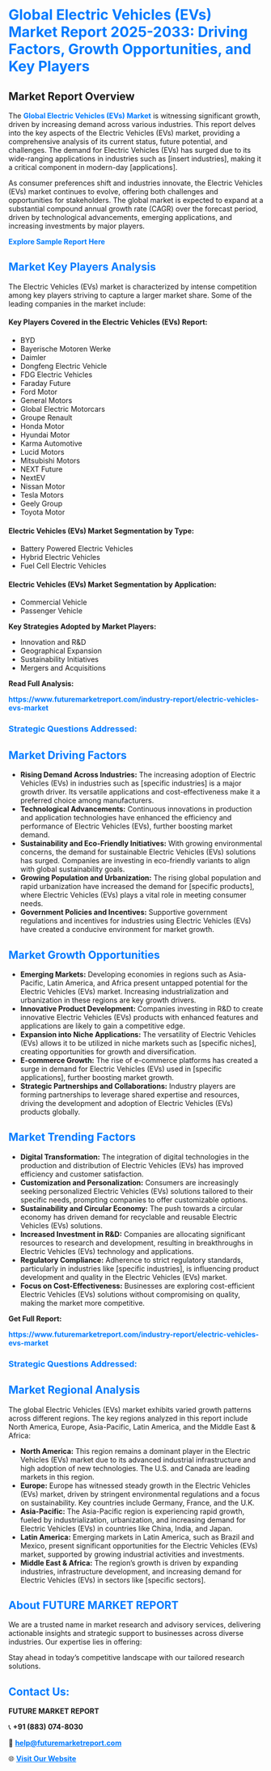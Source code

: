 <h1 style="color: #007BFF;">Global Electric Vehicles (EVs) Market Report 2025-2033: Driving Factors, Growth Opportunities, and Key Players</h1>

<section id="overview">
<h2>Market Report Overview</h2>
<p>The <a href="https://www.futuremarketreport.com/industry-report/electric-vehicles-evs-market" style="color: #007BFF; text-decoration: none;"><strong>Global Electric Vehicles (EVs) Market</strong></a> is witnessing significant growth, driven by increasing demand across various industries. This report delves into the key aspects of the Electric Vehicles (EVs) market, providing a comprehensive analysis of its current status, future potential, and challenges. The demand for Electric Vehicles (EVs) has surged due to its wide-ranging applications in industries such as [insert industries], making it a critical component in modern-day [applications].</p>
<p>As consumer preferences shift and industries innovate, the Electric Vehicles (EVs) market continues to evolve, offering both challenges and opportunities for stakeholders. The global market is expected to expand at a substantial compound annual growth rate (CAGR) over the forecast period, driven by technological advancements, emerging applications, and increasing investments by major players.</p>
</section>

<section id="overview">
<p><a href="https://www.futuremarketreport.com/request-sample/reportId=62877" style="color: #007BFF; text-decoration: none;"><strong>Explore Sample Report Here</strong></a></p>
</section>

<section id="key-players">
<h2 style="color: #007BFF;">Market Key Players Analysis</h2>
<p>The Electric Vehicles (EVs) market is characterized by intense competition among key players striving to capture a larger market share. Some of the leading companies in the market include:</p>
<h4>Key Players Covered in the Electric Vehicles (EVs) Report:</h4>
<ul><li>BYD</li><li>Bayerische Motoren Werke</li><li>Daimler</li><li>Dongfeng Electric Vehicle</li><li>FDG Electric Vehicles</li><li>Faraday Future</li><li>Ford Motor</li><li>General Motors</li><li>Global Electric Motorcars</li><li>Groupe Renault</li><li>Honda Motor</li><li>Hyundai Motor</li><li>Karma Automotive</li><li>Lucid Motors</li><li>Mitsubishi Motors</li><li>NEXT Future</li><li>NextEV</li><li>Nissan Motor</li><li>Tesla Motors</li><li>Geely Group</li><li>Toyota Motor</li></ul>
<h4>Electric Vehicles (EVs) Market Segmentation by Type:</h4>
<ul><li>Battery Powered Electric Vehicles</li><li>Hybrid Electric Vehicles</li><li>Fuel Cell Electric Vehicles</li></ul>

<h4>Electric Vehicles (EVs) Market Segmentation by Application:</h4>
<ul><li>Commercial Vehicle</li><li>Passenger Vehicle</li></ul>
<p><strong>Key Strategies Adopted by Market Players:</strong></p>
<ul>
<li>Innovation and R&D</li>
<li>Geographical Expansion</li>
<li>Sustainability Initiatives</li>
<li>Mergers and Acquisitions</li>
</ul>
</section>

<section>
<p><strong>Read Full Analysis: </strong></p><a href="https://www.futuremarketreport.com/industry-report/electric-vehicles-evs-market" style="color: #007BFF; text-decoration: none;"><strong>https://www.futuremarketreport.com/industry-report/electric-vehicles-evs-market</strong></a>
<h3 style="color: #007BFF;">Strategic Questions Addressed:</h3>
</section>

<section id="driving-factors">
<h2 style="color: #007BFF;">Market Driving Factors</h2>
<ul>
<li><strong>Rising Demand Across Industries:</strong> The increasing adoption of Electric Vehicles (EVs) in industries such as [specific industries] is a major growth driver. Its versatile applications and cost-effectiveness make it a preferred choice among manufacturers.</li>
<li><strong>Technological Advancements:</strong> Continuous innovations in production and application technologies have enhanced the efficiency and performance of Electric Vehicles (EVs), further boosting market demand.</li>
<li><strong>Sustainability and Eco-Friendly Initiatives:</strong> With growing environmental concerns, the demand for sustainable Electric Vehicles (EVs) solutions has surged. Companies are investing in eco-friendly variants to align with global sustainability goals.</li>
<li><strong>Growing Population and Urbanization:</strong> The rising global population and rapid urbanization have increased the demand for [specific products], where Electric Vehicles (EVs) plays a vital role in meeting consumer needs.</li>
<li><strong>Government Policies and Incentives:</strong> Supportive government regulations and incentives for industries using Electric Vehicles (EVs) have created a conducive environment for market growth.</li>
</ul>
</section>

<section id="growth-opportunities">
<h2 style="color: #007BFF;">Market Growth Opportunities</h2>
<ul>
<li><strong>Emerging Markets:</strong> Developing economies in regions such as Asia-Pacific, Latin America, and Africa present untapped potential for the Electric Vehicles (EVs) market. Increasing industrialization and urbanization in these regions are key growth drivers.</li>
<li><strong>Innovative Product Development:</strong> Companies investing in R&D to create innovative Electric Vehicles (EVs) products with enhanced features and applications are likely to gain a competitive edge.</li>
<li><strong>Expansion into Niche Applications:</strong> The versatility of Electric Vehicles (EVs) allows it to be utilized in niche markets such as [specific niches], creating opportunities for growth and diversification.</li>
<li><strong>E-commerce Growth:</strong> The rise of e-commerce platforms has created a surge in demand for Electric Vehicles (EVs) used in [specific applications], further boosting market growth.</li>
<li><strong>Strategic Partnerships and Collaborations:</strong> Industry players are forming partnerships to leverage shared expertise and resources, driving the development and adoption of Electric Vehicles (EVs) products globally.</li>
</ul>
</section>

<section id="trending-factors">
<h2 style="color: #007BFF;">Market Trending Factors</h2>
<ul>
<li><strong>Digital Transformation:</strong> The integration of digital technologies in the production and distribution of Electric Vehicles (EVs) has improved efficiency and customer satisfaction.</li>
<li><strong>Customization and Personalization:</strong> Consumers are increasingly seeking personalized Electric Vehicles (EVs) solutions tailored to their specific needs, prompting companies to offer customizable options.</li>
<li><strong>Sustainability and Circular Economy:</strong> The push towards a circular economy has driven demand for recyclable and reusable Electric Vehicles (EVs) solutions.</li>
<li><strong>Increased Investment in R&D:</strong> Companies are allocating significant resources to research and development, resulting in breakthroughs in Electric Vehicles (EVs) technology and applications.</li>
<li><strong>Regulatory Compliance:</strong> Adherence to strict regulatory standards, particularly in industries like [specific industries], is influencing product development and quality in the Electric Vehicles (EVs) market.</li>
<li><strong>Focus on Cost-Effectiveness:</strong> Businesses are exploring cost-efficient Electric Vehicles (EVs) solutions without compromising on quality, making the market more competitive.</li>
</ul>
</section>

<section>
<p><strong>Get Full Report: </strong></p><a href="https://www.futuremarketreport.com/industry-report/electric-vehicles-evs-market" style="color: #007BFF; text-decoration: none;"><strong>https://www.futuremarketreport.com/industry-report/electric-vehicles-evs-market</strong></a>
<h3 style="color: #007BFF;">Strategic Questions Addressed:</h3>
</section>


<section id="regional-analysis">
<h2 style="color: #007BFF;">Market Regional Analysis</h2>
<p>The global Electric Vehicles (EVs) market exhibits varied growth patterns across different regions. The key regions analyzed in this report include North America, Europe, Asia-Pacific, Latin America, and the Middle East & Africa:</p>
<ul>
<li><strong>North America:</strong> This region remains a dominant player in the Electric Vehicles (EVs) market due to its advanced industrial infrastructure and high adoption of new technologies. The U.S. and Canada are leading markets in this region.</li>
<li><strong>Europe:</strong> Europe has witnessed steady growth in the Electric Vehicles (EVs) market, driven by stringent environmental regulations and a focus on sustainability. Key countries include Germany, France, and the U.K.</li>
<li><strong>Asia-Pacific:</strong> The Asia-Pacific region is experiencing rapid growth, fueled by industrialization, urbanization, and increasing demand for Electric Vehicles (EVs) in countries like China, India, and Japan.</li>
<li><strong>Latin America:</strong> Emerging markets in Latin America, such as Brazil and Mexico, present significant opportunities for the Electric Vehicles (EVs) market, supported by growing industrial activities and investments.</li>
<li><strong>Middle East & Africa:</strong> The region’s growth is driven by expanding industries, infrastructure development, and increasing demand for Electric Vehicles (EVs) in sectors like [specific sectors].</li>
</ul>
</section>

<footer>
<h2 style="color: #007BFF;">About FUTURE MARKET REPORT</h2>
<p>We are a trusted name in market research and advisory services, delivering actionable insights and strategic support to businesses across diverse industries. Our expertise lies in offering:</p>

<p>Stay ahead in today’s competitive landscape with our tailored research solutions.</p>

<h2 style="color: #007BFF;">Contact Us:</h2>
<p><strong>FUTURE MARKET REPORT</strong></p>
<p>📞 <strong>+91 (883) 074-8030</strong></p>
<p>📧 <strong><a href="mailto:help@futuremarketreport.com" style="color: #007BFF;">help@futuremarketreport.com</a></strong></p>
<p>🌐 <strong><a href="https://www.futuremarketreport.com/" style="color: #007BFF;">Visit Our Website</a></strong></p>
</footer>